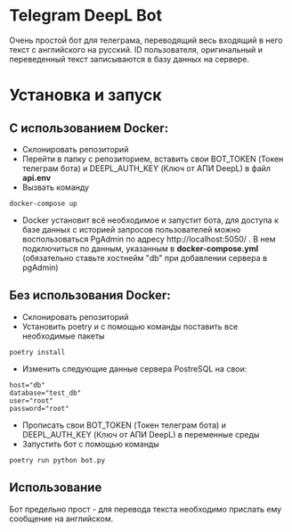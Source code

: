 # Telegram DeepL Bot

Очень простой бот для телеграма, переводящий весь входящий в него текст с английского на русский. ID пользователя, оригинальный и переведенный текст записываются в базу данных на сервере.

# Установка и запуск

## С использованием Docker:

* Склонировать репозиторий
* Перейти в папку с репозиторием, вставить свои BOT_TOKEN (Токен телеграм бота) и DEEPL_AUTH_KEY (Ключ от АПИ DeepL) в файл **api.env**
* Вызвать команду 
```
docker-compose up
```
* Docker установит всё необходимое и запустит бота, для доступа к базе данных с историей запросов пользователей можно воспользоваться PgAdmin по адресу http://localhost:5050/ . В нем подключиться по данным, указанным в **docker-compose.yml** (обязательно ставьте хостнейм "db" при добавлении сервера в pgAdmin)

## Без использования Docker:

* Склонировать репозиторий
* Установить poetry и с помощью команды поставить все необходимые пакеты 
```
poetry install
```
* Изменить следующие данные сервера PostreSQL на свои: 
```
host="db"
database="test_db"
user="root"
password="root"
```
* Прописать свои BOT_TOKEN (Токен телеграм бота) и DEEPL_AUTH_KEY (Ключ от АПИ DeepL) в переменные среды
* Запустить бот с помощью команды
```
poetry run python bot.py
```

## Использование

Бот предельно прост - для перевода текста необходимо прислать ему сообщение на английском.